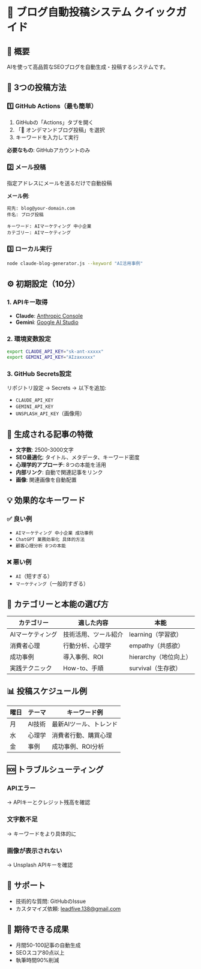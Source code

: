 # 🚀 ブログ自動投稿システム クイックガイド

## 📌 概要
AIを使って高品質なSEOブログを自動生成・投稿するシステムです。

## 🎯 3つの投稿方法

### 1️⃣ GitHub Actions（最も簡単）
1. GitHubの「Actions」タブを開く
2. 「📝 オンデマンドブログ投稿」を選択
3. キーワードを入力して実行

**必要なもの**: GitHubアカウントのみ

### 2️⃣ メール投稿
指定アドレスにメールを送るだけで自動投稿

**メール例**:
```
宛先: blog@your-domain.com
件名: ブログ投稿

キーワード: AIマーケティング 中小企業
カテゴリー: AIマーケティング
```

### 3️⃣ ローカル実行
```bash
node claude-blog-generator.js --keyword "AI活用事例"
```

## ⚙️ 初期設定（10分）

### 1. APIキー取得
- **Claude**: [Anthropic Console](https://console.anthropic.com/)
- **Gemini**: [Google AI Studio](https://aistudio.google.com/apikey)

### 2. 環境変数設定
```bash
export CLAUDE_API_KEY="sk-ant-xxxxx"
export GEMINI_API_KEY="AIzaxxxxx"
```

### 3. GitHub Secrets設定
リポジトリ設定 → Secrets → 以下を追加:
- `CLAUDE_API_KEY`
- `GEMINI_API_KEY`
- `UNSPLASH_API_KEY`（画像用）

## 📝 生成される記事の特徴

- **文字数**: 2500-3000文字
- **SEO最適化**: タイトル、メタデータ、キーワード密度
- **心理学的アプローチ**: 8つの本能を活用
- **内部リンク**: 自動で関連記事をリンク
- **画像**: 関連画像を自動配置

## 💡 効果的なキーワード

### ✅ 良い例
- `AIマーケティング 中小企業 成功事例`
- `ChatGPT 業務効率化 具体的方法`
- `顧客心理分析 8つの本能`

### ❌ 悪い例
- `AI`（短すぎる）
- `マーケティング`（一般的すぎる）

## 🎨 カテゴリーと本能の選び方

| カテゴリー | 適した内容 | 本能 |
|-----------|-----------|------|
| AIマーケティング | 技術活用、ツール紹介 | learning（学習欲） |
| 消費者心理 | 行動分析、心理学 | empathy（共感欲） |
| 成功事例 | 導入事例、ROI | hierarchy（地位向上） |
| 実践テクニック | How-to、手順 | survival（生存欲） |

## 📊 投稿スケジュール例

| 曜日 | テーマ | キーワード例 |
|------|--------|-----------|
| 月 | AI技術 | 最新AIツール、トレンド |
| 水 | 心理学 | 消費者行動、購買心理 |
| 金 | 事例 | 成功事例、ROI分析 |

## 🆘 トラブルシューティング

### APIエラー
→ APIキーとクレジット残高を確認

### 文字数不足
→ キーワードをより具体的に

### 画像が表示されない
→ Unsplash APIキーを確認

## 📧 サポート
- 技術的な質問: GitHubのIssue
- カスタマイズ依頼: leadfive.138@gmail.com

## 🎉 期待できる成果
- 月間50-100記事の自動生成
- SEOスコア80点以上
- 執筆時間90%削減